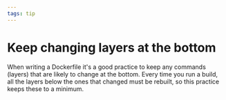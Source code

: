 ```yaml
---
tags: tip
---
```


# Keep changing layers at the bottom
When writing a Dockerfile it's a good practice to keep any commands (layers) that are likely to change at the bottom. Every time you run a build, all the layers below the ones that changed must be rebuilt, so this practice keeps these to a minimum.
